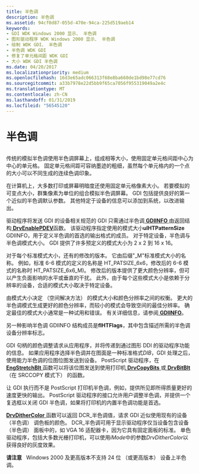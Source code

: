 ```yaml
---
title: 半色调
description: 半色调
ms.assetid: 94cf0d87-055d-470e-94ca-225d519aeb14
keywords:
- GDI WDK Windows 2000 显示、 半色调
- 图形驱动程序 WDK Windows 2000 显示、 半色调
- 绘制 WDK GDI、 半色调
- 半色调 WDK GDI
- 修复了单元格间距 WDK GDI
- 大小 WDK GDI 半色调
ms.date: 04/20/2017
ms.localizationpriority: medium
ms.openlocfilehash: 16d3e65adc066313f68e8ba660de1bd98e77cd76
ms.sourcegitcommit: a33b7978e22d5bb9f65ca7056f955319049a2e4c
ms.translationtype: MT
ms.contentlocale: zh-CN
ms.lasthandoff: 01/31/2019
ms.locfileid: "56545120"
---
```

# <a name="halftoning"></a>半色调


## <span id="ddk_halftoning_gg"></span><span id="DDK_HALFTONING_GG"></span>


传统的模拟半色调使用半色调屏幕上，组成相等大小，使用固定单元格间距中心为中心的单元格。 固定单元格间距可容纳墨迹的粗细，虽然每个单元格内的一个点的大小可以不同生成的连续色调印象。

在计算机上，大多数打印或屏幕明暗度还使用固定单元格像素大小。 若要模拟的可变点大小，群集像素为单位的组合模拟半色调屏幕。 GDI 包括提供良好的第一个近似的半色调默认参数。 其他特定于设备的信息可以添加到系统，以改进输出。

驱动程序将发送 GDI 的设备相关规范的 GDI 只需通过半色调[ **GDIINFO** ](https://msdn.microsoft.com/library/windows/hardware/ff566484)由返回结构[ **DrvEnablePDEV**](https://msdn.microsoft.com/library/windows/hardware/ff556211)函数。 该驱动程序指定使用的模式大小**ulHTPatternSize** GDIINFO，用于定义半色调的首选的输出格式的成员。 对于特定设备，半色调与半色调模式大小。 GDI 提供了许多预定义的模式大小为 2 x 2 到 16 x 16。

对于每个标准模式大小，还有的修改的版本。 它由后缀"\_M"标准模式大小的名称。 例如，标准 6-6 模式的定义的名称是 HT\_PATSIZE\_6x6，修改后的 6-6 模式的名称时 HT\_PATSIZE\_6x6\_M)。 修改后的版本提供了更大颜色分辨率，但可以产生负面影响的水平或垂直的干扰。 此外，由于每个这些模式大小是依赖于分辨率的设备，合适的模式大小取决于特定设备。

由模式大小决定 （空间解决方法） 的模式大小和颜色分辨率之间的权衡。 更大的半色调模式生成更好的颜色分辨率，而较小的模式会导致空间的最佳分辨率。 确定最佳的模式大小通常是一种试用和错误。 有关详细信息，请参阅[ **GDIINFO**](https://msdn.microsoft.com/library/windows/hardware/ff566484)。

另一种影响半色调 GDIINFO 结构成员是**flHTFlags**，其中包含描述所需的半色调设备分辨率标志。

GDI 句柄的颜色调整请求从应用程序，并将传递到通过图形 DDI 的驱动程序功能的信息。 如果应用程序选择半色调并在图面是一种标准格式*DIB*，GDI 处理之后，使用能力半色调的位图位图发送到设备。 PostScript 驱动程序，在[ **EngStretchBlt** ](https://msdn.microsoft.com/library/windows/hardware/ff565025)函数可以将该位图发送到使用打印机[ **DrvCopyBits** ](https://msdn.microsoft.com/library/windows/hardware/ff556182)或[ **DrvBitBlt** ](https://msdn.microsoft.com/library/windows/hardware/ff556180) （在 SRCCOPY 模式下） 的函数。

让 GDI 执行而不是 PostScript 打印机半色调，例如，提供所见即所得质量更好的速度更快的输出。 PostScript 驱动程序的接口允许用户调整半色调，并提供一个复选框以关闭 GDI 半色调，如果将打印机的内置半色调功能是首选。

[ **DrvDitherColor** ](https://msdn.microsoft.com/library/windows/hardware/ff556202)函数可以返回 DCR\_半色调值，请求 GDI 近似使用现有的设备 （半色调） 调色板的颜色。 DCR\_半色调可用于显示驱动程序仅当设备包含设备 （半色调） 面板中的，如 VGA 16 适配器卡，因为它具有固定面板的标准。 单色驱动程序，包括大多数光栅打印机，可以使用*iMode*中的参数*DrvDitherColor*以获得良好的灰度效果。

**请注意**   Windows 2000 及更高版本不支持 24 位 （或更高版本） 设备上半色调。

 

 

 





